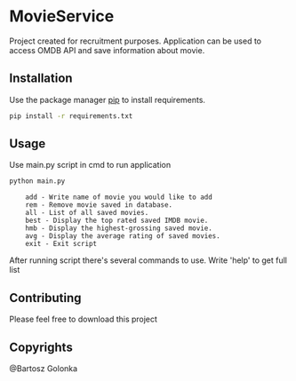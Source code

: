 # MovieService

Project created for recruitment purposes. Application can be used to access OMDB API and save information about movie. 

## Installation

Use the package manager [pip](https://pip.pypa.io/en/stable/) to install requirements.

```bash
pip install -r requirements.txt
```

## Usage
Use main.py script in cmd to run application
```bash
python main.py
```
        add - Write name of movie you would like to add
        rem - Remove movie saved in database.
        all - List of all saved movies.
        best - Display the top rated saved IMDB movie.
        hmb - Display the highest-grossing saved movie.
        avg - Display the average rating of saved movies.
        exit - Exit script

After running script there's several commands to use. Write 'help' to get full list


## Contributing
Please feel free to download this project

## Copyrights
@Bartosz Golonka